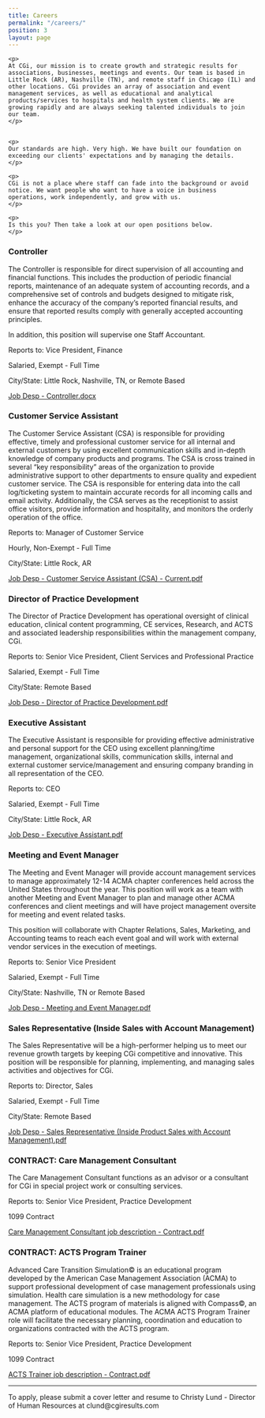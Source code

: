 ```yaml
---
title: Careers
permalink: "/careers/"
position: 3
layout: page
---
```



<div class="row mb-5 pb-4" style="margin-bottom: 1rem !important;">

  <div class="col-md-6">

    <p>
	At CGi, our mission is to create growth and strategic results for associations, businesses, meetings and events. Our team is based in Little Rock (AR), Nashville (TN), and remote staff in Chicago (IL) and other locations. CGi provides an array of association and event management services, as well as educational and analytical products/services to hospitals and health system clients. We are growing rapidly and are always seeking talented individuals to join our team.
    </p>


    <p>
    Our standards are high. Very high. We have built our foundation on exceeding our clients' expectations and by managing the details. 
    </p>

    <p>
    CGi is not a place where staff can fade into the background or avoid notice. We want people who want to have a voice in business operations, work independently, and grow with us. 
    </p>

    <p>
    Is this you? Then take a look at our open positions below.
    </p>

### Controller
The Controller is responsible for direct supervision of all accounting and financial functions.  This includes the production of periodic financial reports, maintenance of an adequate system of accounting records, and a comprehensive set of controls and budgets designed to mitigate risk, enhance the accuracy of the company’s reported financial results, and ensure that reported results comply with generally accepted accounting principles.

In addition, this position will supervise one Staff Accountant.<br />

Reports to: Vice President, Finance<br />

Salaried, Exempt - Full Time<br />

City/State: Little Rock, Nashville, TN, or Remote Based<br />

[Job Desp - Controller.docx](/uploads/Job%20Desp%20-%20Controller.docx)

### Customer Service Assistant
The Customer Service Assistant (CSA) is responsible for providing effective, timely and professional customer service for all internal and external customers by using excellent communication skills and in-depth knowledge of company products and programs.  The CSA is cross trained in several “key responsibility” areas of the organization to provide administrative support to other departments to ensure quality and expedient customer service. The CSA is responsible for entering data into the call log/ticketing system to maintain accurate records for all incoming calls and email activity. Additionally, the CSA serves as the receptionist to assist office visitors, provide information and hospitality, and monitors the orderly operation of the office.<br />

Reports to: Manager of Customer Service<br />

Hourly, Non-Exempt - Full Time<br />

City/State: Little Rock, AR <br />

[Job Desp - Customer Service Assistant (CSA) - Current.pdf](/uploads/Job%20Desp%20-%20Customer%20Service%20Assistant%20(CSA)%20-%20Current.pdf)


### Director of Practice Development
The Director of Practice Development has operational oversight of clinical education, clinical content programming, CE services, Research, and ACTS and associated leadership responsibilities within the management company, CGi.<br />

Reports to: Senior Vice President, Client Services and Professional Practice<br />

Salaried, Exempt - Full Time<br />

City/State: Remote Based<br />

[Job Desp - Director of Practice Development.pdf](/uploads/Job%20Desp%20-%20Director%20of%20Practice%20Development.pdf)


### Executive Assistant
The Executive Assistant is responsible for providing effective administrative and personal support for the CEO using excellent planning/time management, organizational skills, communication skills, internal and external customer service/management and ensuring company branding in all representation of the CEO.<br />

Reports to: CEO<br />

Salaried, Exempt - Full Time<br />

City/State: Little Rock, AR<br />

[Job Desp - Executive Assistant.pdf](/uploads/Job%20Desp%20-%20Executive%20Assistant.pdf)


### Meeting and Event Manager
The Meeting and Event Manager will provide account management services to manage approximately 12-14 ACMA chapter conferences held across the United States throughout the year. This position will work as a team with another Meeting and Event Manager to plan and manage other ACMA conferences and client meetings and will have project management oversite for meeting and event related tasks. 

This position will collaborate with Chapter Relations, Sales, Marketing, and Accounting teams to reach each event goal and will work with external vendor services in the execution of meetings.<br />

Reports to: Senior Vice President<br />

Salaried, Exempt - Full Time<br />

City/State: Nashville, TN or Remote Based<br />

[Job Desp - Meeting and Event Manager.pdf](/uploads/Job%20Desp%20-%20Meeting%20and%20Event%20Manager.pdf)

### Sales Representative (Inside Sales with Account Management)
The Sales Representative will be a high-performer helping us to meet our revenue growth targets by keeping CGi competitive and innovative.  This position will be responsible for planning, implementing, and managing sales activities and objectives for CGi.<br />

Reports to: Director, Sales<br />

Salaried, Exempt - Full Time<br />

City/State: Remote Based<br />

[Job Desp - Sales Representative (Inside Product Sales with Account Management).pdf](/uploads/Job%20Desp%20-%20Sales%20Representative%20(Inside%20Product%20Sales%20with%20Account%20Management).pdf)


### CONTRACT: Care Management Consultant
The Care Management Consultant functions as an advisor or a consultant for CGi in special project work or consulting services.<br />

Reports to: Senior Vice President, Practice Development<br />

1099 Contract<br />

[Care Management Consultant job description - Contract.pdf](/uploads/Care%20Management%20Consultant%20job%20description%20-%20Contract.pdf)


### CONTRACT: ACTS Program Trainer
Advanced Care Transition Simulation© is an educational program developed by the American Case Management Association (ACMA) to support professional development of case management professionals using simulation.  Health care simulation is a new methodology for case management. The ACTS program of materials is aligned with Compass©, an ACMA platform of educational modules.  The ACMA ACTS Program Trainer role will facilitate the necessary planning, coordination and education to organizations contracted with the ACTS program.<br />

Reports to: Senior Vice President, Practice Development<br />

1099 Contract<br />

[ACTS Trainer job description - Contract.pdf](/uploads/ACTS%20Trainer%20job%20description%20-%20Contract.pdf)

<hr>
To apply, please submit a cover letter and resume to Christy Lund - Director of Human Resources at clund@cgiresults.com

